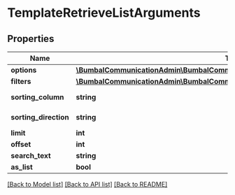 # TemplateRetrieveListArguments

## Properties
Name | Type | Description | Notes
------------ | ------------- | ------------- | -------------
**options** | [**\BumbalCommunicationAdmin\BumbalCommunicationAdmin\Model\TemplateOptionsModel**](TemplateOptionsModel.md) |  | [optional] 
**filters** | [**\BumbalCommunicationAdmin\BumbalCommunicationAdmin\Model\TemplateFiltersModel**](TemplateFiltersModel.md) |  | [optional] 
**sorting_column** | **string** | Sorting Column | [optional] 
**sorting_direction** | **string** | Sorting Direction | [optional] 
**limit** | **int** |  | [optional] 
**offset** | **int** |  | [optional] 
**search_text** | **string** |  | [optional] 
**as_list** | **bool** |  | [optional] 

[[Back to Model list]](../README.md#documentation-for-models) [[Back to API list]](../README.md#documentation-for-api-endpoints) [[Back to README]](../README.md)


